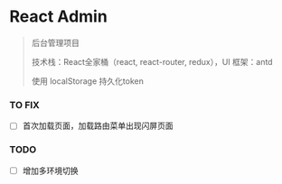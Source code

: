 # React Admin

> 后台管理项目
> 
> 技术栈：React全家桶（react, react-router, redux），UI 框架：antd
> 
> 使用 localStorage 持久化token


### TO FIX
- [ ] 首次加载页面，加载路由菜单出现闪屏页面

### TODO
- [ ] 增加多环境切换